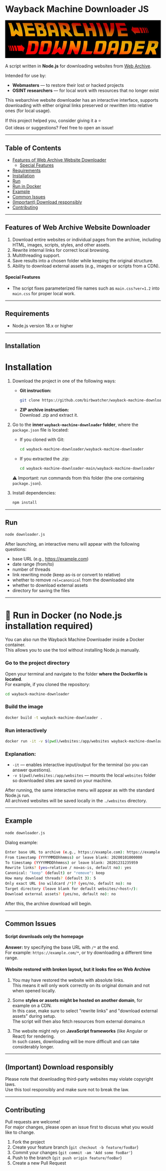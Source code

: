 # Wayback Machine Downloader JS

![Web Achive Website Downloader](assets/webarchive-downloader.jpg)

A script written in **Node.js** for downloading websites from [Web Archive](https://web.archive.org/).  

Intended for use by:
- **Webmasters** — to restore their lost or hacked projects  
- **OSINT researchers** — for local work with resources that no longer exist  

This webarchive website downloader has an interactive interface, supports downloading with either original links preserved or rewritten into relative ones (for local usage).  

If this project helped you, consider giving it a ⭐  
Got ideas or suggestions? Feel free to open an issue!

---

## Table of Contents

- [Features of Web Archive Website Downloader](#features-of-web-archive-website-downloader)  
  - [Special Features](#special-features)  
- [Requirements](#requirements)  
- [Installation](#installation)  
- [Run](#run)
- [Run in Docker](#-run-in-docker-no-nodejs-installation-required)    
- [Example](#example)  
- [Common Issues](#common-issues)  
- [(Important) Download responsibly](#important-download-responsibly)  
- [Contributing](#contributing)  

---

## Features of Web Archive Website Downloader

1. Download entire websites or individual pages from the archive, including HTML, images, scripts, styles, and other assets.  
2. Rewrite internal links for correct local browsing.  
3. Multithreading support.  
4. Save results into a chosen folder while keeping the original structure.  
5. Ability to download external assets (e.g., images or scripts from a CDN).  

#### Special Features

- The script fixes parameterized file names such as `main.css?ver=1.2` into `main.css` for proper local work.  

---

## Requirements

- Node.js version 18.x or higher  

---

## Installation

# Installation

1. Download the project in one of the following ways:  
   - **Git instruction:**  
     ```bash
     git clone https://github.com/birbwatcher/wayback-machine-downloader.git
     ```  
   - **ZIP archive instruction:**  
     Download .zip and extract it.  

2. Go to the **inner `wayback-machine-downloader` folder**, where the `package.json` file is located:  
   - If you cloned with Git:  
     ```bash
     cd wayback-machine-downloader/wayback-machine-downloader
     ```  
   - If you extracted the .zip:  
     ```bash
     cd wayback-machine-downloader-main/wayback-machine-downloader
     ```  

   ⚠️ Important: run commands from this folder (the one containing `package.json`).  

3. Install dependencies:  
   ```bash
   npm install
   ```  

---

## Run

```bash
node downloader.js
```

After launching, an interactive menu will appear with the following questions:

- base URL (e.g., https://example.com)  
- date range (from/to)  
- number of threads  
- link rewriting mode (keep as-is or convert to relative)  
- whether to remove `rel=canonical` from the downloaded site  
- whether to download external assets  
- directory for saving the files  

---

# 🐳 Run in Docker (no Node.js installation required)

You can also run the Wayback Machine Downloader inside a Docker container.  
This allows you to use the tool without installing Node.js manually.

### Go to the project directory
Open your terminal and navigate to the folder **where the Dockerfile is located**.  
For example, if you cloned the repository:

```bash
cd wayback-machine-downloader
```

### Build the image
```bash
docker build -t wayback-machine-downloader .
```

### Run interactively
```bash
docker run -it -v $(pwd)/websites:/app/websites wayback-machine-downloader
```
### Explanation:
- `-it` — enables interactive input/output for the terminal (so you can answer questions).  
- `-v $(pwd)/websites:/app/websites` — mounts the local `websites` folder so downloaded sites are saved on your machine.  

After running, the same interactive menu will appear as with the standard Node.js run.  
All archived websites will be saved locally in the `./websites` directory.

---

## Example

```bash
node downloader.js
```

Dialog example:  

```bash
Enter base URL to archive (e.g., https://example.com): https://example.com
From timestamp (YYYYMMDDhhmmss) or leave blank: 20200101000000
To timestamp (YYYYMMDDhhmmss) or leave blank: 20201231235959
Rewrite links? (yes=relative / no=as-is, default no): yes
Canonical: "keep" (default) or "remove": keep
How many download threads? (default 3): 5
Only exact URL (no wildcard /*)? (yes/no, default no): no
Target directory (leave blank for default websites/<host>/): 
Download external assets? (yes/no, default no): no
```

After this, the archive download will begin.  

---

## Common Issues

#### Script downloads only the homepage
**Answer:** try specifying the base URL with `/*` at the end.  
For example: `https://example.com/*`, or try downloading a different time range.  

#### Website restored with broken layout, but it looks fine on Web Archive

1. You may have restored the website with absolute links.  
   This means it will only work correctly on its original domain and not when opened locally.

2. Some **styles or assets might be hosted on another domain**, for example on a CDN.  
   In this case, make sure to select "rewrite links" and "download external assets" during setup.  
   The script will then also fetch resources from external domains.п

3. The website might rely on **JavaScript frameworks** (like Angular or React) for rendering.  
   In such cases, downloading will be more difficult and can take considerably longer.

---

## (Important) Download responsibly

Please note that downloading third-party websites may violate copyright laws.  
Use this tool responsibly and make sure not to break the law.  

---

## Contributing

Pull requests are welcome!  
For major changes, please open an issue first to discuss what you would like to change.  

1. Fork the project  
2. Create your feature branch (`git checkout -b feature/fooBar`)  
3. Commit your changes (`git commit -am 'Add some fooBar'`)  
4. Push to the branch (`git push origin feature/fooBar`)  
5. Create a new Pull Request  

